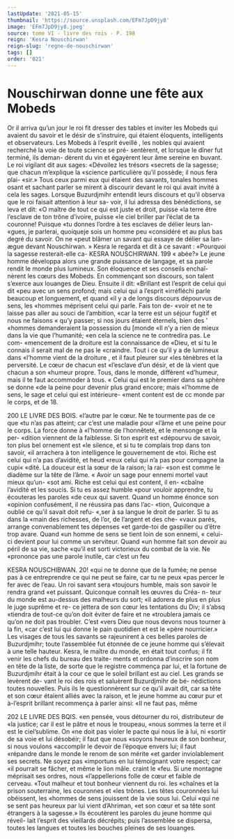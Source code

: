 ```yaml
---
lastUpdate: '2021-05-15'
thumbnail: 'https://source.unsplash.com/EFm7JpD9jy8'
image: 'EFm7JpD9jy8.jpeg'
source: tome VI - livre des rois - P. 198
reign: 'Kesra Nouschirwan'
reign-slug: 'regne-de-nouschirwan'
tags: []
order: '021'
---
```


# Nouschirwan donne une fête aux Mobeds

Or il arriva qu’un jour le roi fit dresser des tables et inviter les Mobeds qui avaient du savoir et le désir de s’instruire, qui étaient éloquents, intelligents et observateurs. Les Mobeds à l’esprit éveillé , les nobles
qui avaient recherché la voie de toute science se pré- sentèrent, et lorsque le dîner fut terminé, ils deman- dèrent du vin et égayèrent leur âme sereine en buvant.
Le roi vigilant dit aux sages: «Dévoilez les trésors «secrets de la sagesse; que chacun m’explique la «science particulière qu’il possède; il nous fera plai-
«sir.» Tous ceux parmi eux qui étaient des savants, tonales hommes osant et sachant parler se mirent à discourir devant le roi qui avait invité à cela les sages.
Lorsque Buzurdjmihr entendit leurs discours et qu’il observa que le roi faisait attention à leur sa- voir, il lui adressa des bénédictions, se leva et dit:
«O maître de tout ce qui est juste et droit, puisse
«la terre être l’esclave de ton trône d’ivoire, puisse «le ciel briller par l’éclat de ta couronne! Puisque «tu donnes l’ordre à tes esclaves de délier leurs lan-
«gues, je parlerai, quoiqueje sois un homme peu «considéré et au plus bas degré du savoir. On ne
«peut blâmer un savant qui essaye de délier sa lan- ægue devant Nouschirwan. » Kesra le regarda et dit à ce savant : «Pourquoi la sagesse resterait-elle ca-
KESRA NOUSCHIRWAN. 199 « abée?» Le jeune homme développa alors une grande
puissance de langage, et sa parole rendit le monde plus lumineux. Son éloquence et ses conseils enchaî- nèrent les cœurs des Mobeds. En commençant son discours, son talent s’exerce aux louanges de Dieu. Ensuite il dit: «Brillant est l’esprit de celui qui dit
«peu avec un sens profond; mais celui qui a l’esprit «irréfléchi parle beaucoup et longuement, et quand
«il y a de longs discours dépourvus de sens, les «hommes méprisent celui qui parle. Fais ton de- «voir et ne te laisse pas aller au souci de l’ambition, «car la terre est un séjour fugitif et nous ne faisons
« qu’y passer; si nos jours étaient éternels, bien des ’ «hommes demanderaient la possession du [monde «Il n’y a rien de mieux dans la vie que l’humanité;
«en cela la science ne te contredira pas. Le com- «mencement de la droiture est la connaissance de «Dieu, et si tu le connais il serait mal de ne pas le «craindre. Tout i ce qu’il y a de lumineux dans «l’homme vient de la droiture , et il faut pleurer sur «les ténèbres et la perversité. Le cœur de chacun est «l’esclave d’un désir, et de là vient que chacun a son «humeur propre. Tous, dans le monde, diffèrent «d’humeur, mais il te faut accommoder à tous.
« Celui qui est le premier dans sa sphère se donne «de la peine pour devenir plus grand encore; mais «l’homme de sens, le sage et celui qui est intérieure-
«ment content est de cc monde par le corps, et de 18.

200 LE LIVRE DES BOIS.
«l’autre par le cœur. Ne te tourmente pas de ce que
«tu n’as pas atteint; car c’est une maladie pour
«l’âme et une peine pour le corps. La force donne à «l’homme de l’honnêteté, et le mensonge et la per-
«dition viennent de la faiblesse. Si ton esprit est «dépourvu de savoir, ton plus bel ornement est «le silence, et si tu te complais trop dans ton savoir, «il arrachera à ton intelligence le gouvernement de «toi. Riche est celui qui n’a pas d’avidité, et heud
«reux celui qui n’a pas pour compagne la cupi« «dité. La douceur est la sœur de la raison; la rai- «son est comme le diadème sur la tête de l’âme.
« Avoir un sage pour ennemi mortel vaut mieux qu’un-
«sot ami. Riche est celui qui est content, il en- «cbaîne l’avidité et les soucis. Si tu es assez humble
«pour vouloir apprendre, tu écouteras les paroles «de ceux qui savent. Quand un homme énonce son «opinion confusément, il ne réussira pas dans l’ac-
«tion, Quiconque a oublié ce qu’il savait doit refu- «,ser à sa langue le droit de parler. Si tu as dans la «main des richesses, de l’or, de l’argent et des che- «vaux parés, arrange convenablement tes dépenses
«et garde-toi de gaspiller ou d’être trop avare. Quand
«un homme de sens se tient loin de son ennemi, « celui-ci devient pour lui comme un serviteur. Quand «un homme fait son devoir au péril de sa vie, sache «qu’il est sorti victorieux du combat de la vie. Ne «prononce pas une parole inutile, car c’est un feu

KESRA NOUSCHIBWAN. 20! «qui ne te donne que de la fumée; ne pense pas à
ce entreprendre ce qui ne peut se faire, car tu ne peux
«pas percer le fer avec de l’eau. Un roi savant sera
«toujours humble, mais son savoir le rendra grand «et puissant. Quiconque connaît les œuvres du Créa-
n- teur du monde est au-dessus des malheurs du sort; «il adorera de plus en plus le juge suprême et re-
ce jettera de son cœur les tentations du Div; il s’absq «tiendra de tout-ce qu’on doit éviter de faire et ne «troublera jamais ce qu’on ne doit pas troubler. C’est
«vers Dieu que nous devons nous tourner à la fin, «car c’est lui qui donne le pain quotidien et est le «père nourricier.»
Les visages de tous les savants se rajeunirent à ces belles paroles de Buzurdjmihr; toute l’assemblée fut étonnée de ce jeune homme qui s’élevait à une telle
hauteur. Kesra, le maître du monde, en était tout confus; il fit venir les chefs du bureau des traite- ments et ordonna d’inscrire son nom en tête de la liste, de sorte que le registre commença par lui, et
la fortune de Buzurdjmihr était à la cour ce que le soleil brillant est au ciel. Les grands se levèrent de- vant le roi des rois et saluèrent Buzurdjmihr de bé- nédictions toutes nouvelles.
Puis ils le questionnèrent sur ce qu’il avait dit, car sa tête et son cœur étaient alliés avec la raison, et le jeune homme au cœur pur et à-l’esprit brillant recommença à parler ainsi: «Il ne faut pas, même

202 LE LIVRE DES BQIS.
«en pensée, vous détourner du roi, distributeur de
«la justice; car il est le pâtre et nous le troupeau, «nous sommes la terre et il est le ciel’sublime. On «ne doit pas violer le pacte qui nous lie à lui, ni «sortir de sa voie et lui désobéir; il faut que nous «soyons heureux de son bonheur, si nous voulons «accomplir le devoir de l’époque envers lui; il faut «répandre dans le monde le renom de son mérite
«et garder inviolablement ses secrets. Ne soyez pas «importuns en lui témoignant votre respect; car «il pourrait se fâcher, et même le lion mâle. craint le «feu. Si une montagne méprisait ses ordres, nous «l’appellerions folle de cœur et faible de cerveau. «Tout malheur et tout bonheur viennent du roi. les «chaînes et la prison souterraine, les couronnes et «les trônes. Les têtes couronnées lui obéissent, les «hommes de sens jouissent de la vie sous lui. Celui «qui ne se sent pas heureux par lui vient d’Ahriman,
«et son cœur et sa tête sont étrangers à la sagesse.»
lls écoutèrent les paroles du jeune homme qui réveil- lait l’esprit des vieillards décrépits; puis l’assemblée
se dispersa, toutes les langues et toutes les bouches
pleines de ses louanges.
